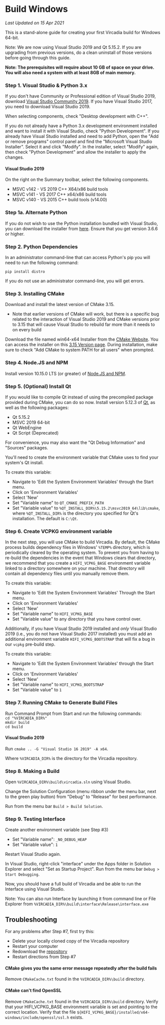 # Build Windows

*Last Updated on 15 Apr 2021*

This is a stand-alone guide for creating your first Vircadia build for Windows 64-bit.  

Note: We are now using Visual Studio 2019 and Qt 5.15.2.
If you are upgrading from previous versions, do a clean uninstall of those versions before going through this guide.  

**Note: The prerequisites will require about 10 GB of space on your drive. You will also need a system with at least 8GB of main memory.**

### Step 1. Visual Studio & Python 3.x

If you don't have Community or Professional edition of Visual Studio 2019, download [Visual Studio Community 2019](https://visualstudio.microsoft.com/vs/). If you have Visual Studio 2017, you need to download Visual Studio 2019.

When selecting components, check "Desktop development with C++".

If you do not already have a Python 3.x development environment installed and want to install it with Visual Studio, check "Python Development". If you already have Visual Studio installed and need to add Python, open the "Add or remove programs" control panel and find the "Microsoft Visual Studio Installer". Select it and click "Modify". In the installer, select "Modify" again, then check "Python Development" and allow the installer to apply the changes.

#### Visual Studio 2019

On the right on the Summary toolbar, select the following components.

* MSVC v142 - VS 2019 C++ X64/x86 build tools
* MSVC v141 - VS 2017 C++ x64/x86 build tools
* MSVC v140 - VS 2015 C++ build tools (v14.00)

### Step 1a. Alternate Python

If you do not wish to use the Python installation bundled with Visual Studio, you can download the installer from [here](https://www.python.org/downloads/). Ensure that you get version 3.6.6 or higher.

### Step 2. Python Dependencies

In an administrator command-line that can access Python's pip you will need to run the following command:

`pip install distro`

If you do not use an administrator command-line, you will get errors.

### Step 3. Installing CMake

Download and install the latest version of CMake 3.15.
 * Note that earlier versions of CMake will work, but there is a specific bug related to the interaction of Visual Studio 2019 and CMake versions prior to 3.15 that will cause Visual Studio to rebuild far more than it needs to on every build

Download the file named win64-x64 Installer from the [CMake Website](https://cmake.org/download/). You can access the installer on this [3.15 Version page](https://cmake.org/files/v3.15/). During installation, make sure to check "Add CMake to system PATH for all users" when prompted.

### Step 4. Node.JS and NPM

Install version 10.15.0 LTS (or greater) of [Node.JS and NPM](<https://nodejs.org/en/download/>).

### Step 5. (Optional) Install Qt

If you would like to compile Qt instead of using the precompiled package provided during CMake, you can do so now. Install version 5.12.3 of [Qt](<https://www.qt.io/download-open-source>), as well as the following packages:
* Qt 5.15.2
* MSVC 2019 64-bit
* Qt WebEngine
* Qt Script (Deprecated)

For convenience, you may also want the "Qt Debug Information" and "Sources" packages.

You'll need to create the environment variable that CMake uses to find your system's Qt install.

To create this variable:
* Navigate to 'Edit the System Environment Variables' through the Start menu.
* Click on 'Environment Variables'
* Select 'New'
* Set "Variable name" to `QT_CMAKE_PREFIX_PATH`
* Set "Variable value" to `%QT_INSTALL_DIR%\5.15.2\msvc2019_64\lib\cmake`, where `%QT_INSTALL_DIR%` is the directory you specified for Qt's installation. The default is `C:\Qt`.

### Step 6. Create VCPKG environment variable
In the next step, you will use CMake to build Vircadia. By default, the CMake process builds dependency files in Windows' `%TEMP%` directory, which is periodically cleared by the operating system. To prevent you from having to re-build the dependencies in the event that Windows clears that directory, we recommend that you create a `HIFI_VCPKG_BASE` environment variable linked to a directory somewhere on your machine. That directory will contain all dependency files until you manually remove them.

To create this variable:
* Navigate to 'Edit the System Environment Variables' Through the Start menu.
* Click on 'Environment Variables'
* Select 'New'
* Set "Variable name" to `HIFI_VCPKG_BASE`
* Set "Variable value" to any directory that you have control over.

Additionally, if you have Visual Studio 2019 installed and _only_ Visual Studio 2019 (i.e., you do not have Visual Studio 2017 installed) you must add an additional environment variable `HIFI_VCPKG_BOOTSTRAP` that will fix a bug in our `vcpkg` pre-build step.

To create this variable:
* Navigate to 'Edit the System Environment Variables' through the Start menu.
* Click on 'Environment Variables'
* Select 'New'
* Set "Variable name" to `HIFI_VCPKG_BOOTSTRAP`
* Set "Variable value" to `1`

### Step 7. Running CMake to Generate Build Files

Run Command Prompt from Start and run the following commands:  
`cd "%VIRCADIA_DIR%"`  
`mkdir build`  
`cd build`  

#### Visual Studio 2019
Run `cmake .. -G "Visual Studio 16 2019" -A x64`.

Where `%VIRCADIA_DIR%` is the directory for the Vircadia repository.

### Step 8. Making a Build

Open `%VIRCADIA_DIR%\build\vircadia.sln` using Visual Studio.

Change the Solution Configuration (menu ribbon under the menu bar, next to the green play button) from "Debug" to "Release" for best performance.

Run from the menu bar `Build > Build Solution`.

### Step 9. Testing Interface

Create another environment variable (see Step #3)
* Set "Variable name": `_NO_DEBUG_HEAP`
* Set "Variable value": `1`

Restart Visual Studio again.

In Visual Studio, right-click "interface" under the Apps folder in Solution Explorer and select "Set as Startup Project". Run from the menu bar `Debug > Start Debugging`.

Now, you should have a full build of Vircadia and be able to run the Interface using Visual Studio.

Note: You can also run Interface by launching it from command line or File Explorer from `%VIRCADIA_DIR%\build\interface\Release\interface.exe`

## Troubleshooting

For any problems after Step #7, first try this:  
* Delete your locally cloned copy of the Vircadia repository  
* Restart your computer  
* Redownload the [repository](https://github.com/vircadia/vircadia)  
* Restart directions from Step #7  

#### CMake gives you the same error message repeatedly after the build fails

Remove `CMakeCache.txt` found in the `%VIRCADIA_DIR%\build` directory.

#### CMake can't find OpenSSL

Remove `CMakeCache.txt` found in the `%VIRCADIA_DIR%\build` directory.  Verify that your HIFI_VCPKG_BASE environment variable is set and pointing to the correct location. Verify that the file `${HIFI_VCPKG_BASE}/installed/x64-windows/include/openssl/ssl.h` exists.
